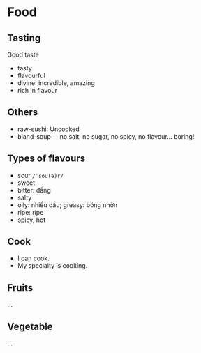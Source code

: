 Food
====

## Tasting

Good taste

- tasty
- flavourful
- divine: incredible, amazing
- rich in flavour

## Others

- raw-sushi: Uncooked
- bland-soup -- no salt, no sugar, no spicy, no flavour… boring!

## Types of flavours

- sour `/ˈsou(ə)r/`
- sweet
- bitter: đắng
- salty
- oily: nhiều dầu; greasy: bóng nhờn
- ripe: ripe
- spicy, hot

## Cook

- I can cook.
- My specialty is cooking.

## Fruits

…

## Vegetable

…
